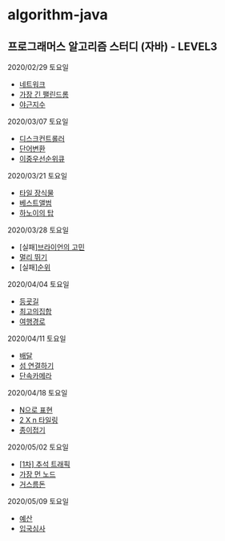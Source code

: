 # algorithm-java
## 프로그래머스 알고리즘 스터디 (자바) - LEVEL3

2020/02/29 토요일
- [네트워크](https://programmers.co.kr/learn/courses/30/lessons/43162)
- [가장 긴 팰린드롬](https://programmers.co.kr/learn/courses/30/lessons/12904)
- [야근지수](https://programmers.co.kr/learn/courses/30/lessons/12927)

2020/03/07 토요일
- [디스크컨트롤러](https://programmers.co.kr/learn/courses/30/lessons/42627)
- [단어변환](https://programmers.co.kr/learn/courses/30/lessons/43163)
- [이중우선순위큐](https://programmers.co.kr/learn/courses/30/lessons/42628)

2020/03/21 토요일
- [타일 장식물](https://programmers.co.kr/learn/courses/30/lessons/43104)
- [베스트앨범](https://programmers.co.kr/learn/courses/30/lessons/42579)
- [하노이의 탑](https://programmers.co.kr/learn/courses/30/lessons/12946)

2020/03/28 토요일
- [실패][브라이언의 고민](https://programmers.co.kr/learn/courses/30/lessons/1830)
- [멀리 뛰기](https://programmers.co.kr/learn/courses/30/lessons/12914)
- [실패][순위](https://programmers.co.kr/learn/courses/30/lessons/49191)

2020/04/04 토요일
- [등굣길](https://programmers.co.kr/learn/courses/30/lessons/42898)
- [최고의집합](https://programmers.co.kr/learn/courses/30/lessons/12938)
- [여행경로](https://programmers.co.kr/learn/courses/30/lessons/43164)

2020/04/11 토요일
- [배달](https://programmers.co.kr/learn/courses/30/lessons/12978)
- [섬 연결하기](https://programmers.co.kr/learn/courses/30/lessons/42861)
- [단속카메라](https://programmers.co.kr/learn/courses/30/lessons/42884)

2020/04/18 토요일
- [N으로 표현](https://programmers.co.kr/learn/courses/30/lessons/42895)
- [2 X n 타일링](https://programmers.co.kr/learn/courses/30/lessons/12900)
- [종이접기](https://programmers.co.kr/learn/courses/30/lessons/62049)

2020/05/02 토요일
- [[1차] 추석 트래픽](https://programmers.co.kr/learn/courses/30/lessons/17676)
- [가장 먼 노드](https://programmers.co.kr/learn/courses/30/lessons/49189)
- [거스름돈](https://programmers.co.kr/learn/courses/30/lessons/12907)

2020/05/09 토요일
- [예산](https://programmers.co.kr/learn/courses/30/lessons/43237)
- [입국심사](https://programmers.co.kr/learn/courses/30/lessons/43238)